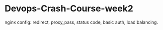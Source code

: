 # Devops-Crash-Course-week2
nginx config: redirect, proxy_pass, status code, basic auth, load balancing.
